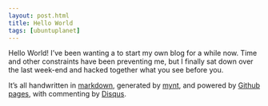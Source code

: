 ```yaml
---
layout: post.html
title: Hello World
tags: [ubuntuplanet]
---
```

Hello World! I’ve been wanting a to start my own blog for a while now. Time and other constraints have been preventing me, but I finally sat down over the last week-end and hacked together what you see before you.

It’s all handwritten in [markdown][0], generated by [mynt][1], and powered by [Github pages][2], with commenting by [Disqus][3].


[0]: https://en.wikipedia.org/wiki/Markdown
[1]: http://mynt.mirroredwhite.com
[2]: http://pages.github.com
[3]: http://disqus.com/